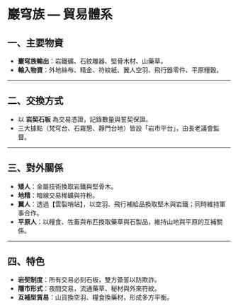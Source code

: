 # 巖穹族 — 貿易體系

## 一、主要物資  
- **巖穹族輸出**：岩鐵礦、石紋雕器、堅骨木材、山藥草。  
- **輸入物資**：外地絲布、精金、符紋紙、翼人空羽、飛行器零件、平原糧穀。  

---

## 二、交換方式  
- 以 **岩契石板** 為交易憑證，記錄數量與誓契保證。  
- 三大據點（梵穹台、石霧憩、靜門台地）皆設「岩市平台」，由長老議會監督。  

---

## 三、對外關係  
- **矮人**：金屬技術換取岩鐵與堅骨木。  
- **地精**：暗線交易稀礦與符粉。  
- **翼人**：透過【雲裂哨站】，以空羽、飛行補給品換取堅木與岩鐵；同時維持軍事合作。  
- **平原人**：以糧食、牲畜與布匹換取藥草與石製品，維持山地與平原的互補關係。  

---

## 四、特色  
- **岩契制度**：所有交易必刻石板，雙方簽誓以防欺詐。  
- **隱市形式**：夜間交易，流通藥草、秘材與外來符紋。  
- **互補型貿易**：山貨換空羽、糧食換藥材，形成多方平衡。  
